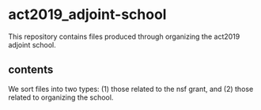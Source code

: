 # act2019_adjoint-school

This repository contains files produced through organizing the act2019 adjoint school.  

## contents

We sort files into two types: (1) those related to the nsf grant, and (2) those related to organizing the school.  
